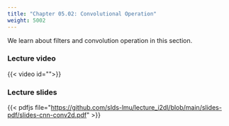 ```yaml
---
title: "Chapter 05.02: Convolutional Operation"
weight: 5002
---
```

We learn about filters and convolution operation in this section.

<!--more-->

### Lecture video

{{< video id="">}}

### Lecture slides

{{< pdfjs file="https://github.com/slds-lmu/lecture_i2dl/blob/main/slides-pdf/slides-cnn-conv2d.pdf" >}}

